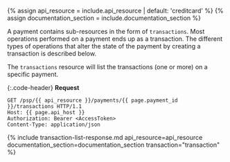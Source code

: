 {% assign api_resource = include.api_resource | default: 'creditcard' %}
{% assign documentation_section = include.documentation_section %}

A payment contains sub-resources in the form of `transactions`. Most operations
performed on a payment ends up as a transaction. The different types of
operations that alter the state of the payment by creating a transaction is
described below.

The `transactions` resource will list the transactions (one or more) on a
specific payment.

{:.code-header}
**Request**

```http
GET /psp/{{ api_resource }}/payments/{{ page.payment_id }}/transactions HTTP/1.1
Host: {{ page.api_host }}
Authorization: Bearer <AccessToken>
Content-Type: application/json
```

{% include transaction-list-response.md api_resource=api_resource
documentation_section=documentation_section transaction="transaction" %}
